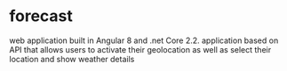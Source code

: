 # forecast
web application built in Angular 8 and .net Core 2.2. application based on API that allows users to activate their geolocation as well as select their location and show weather details
